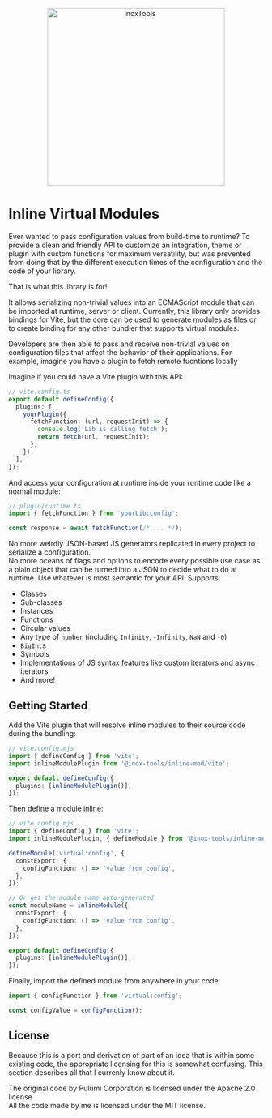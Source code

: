 <p align="center">
    <img alt="InoxTools" width="350px" src="https://github.com/Fryuni/inox-tools/blob/main/assets/shield.png?raw=true"/>
</p>

# Inline Virtual Modules

Ever wanted to pass configuration values from build-time to runtime? To provide a clean and friendly API to customize an integration, theme or plugin with custom functions for maximum versatility, but was prevented from doing that by the different execution times of the configuration and the code of your library.

That is what this library is for!

It allows serializing non-trivial values into an ECMAScript module that can be imported at runtime, server or client. Currently, this library only provides bindings for Vite, but the core can be used to generate modules as files or to create binding for any other bundler that supports virtual modules.

Developers are then able to pass and receive non-trivial values on configuration files that affect the behavior of their applications.
For example, imagine you have a plugin to fetch remote fucntions locally

Imagine if you could have a Vite plugin with this API:

```ts
// vite.config.ts
export default defineConfig({
  plugins: [
    yourPlugin({
      fetchFunction: (url, requestInit) => {
        console.log('Lib is calling fetch');
        return fetch(url, requestInit);
      },
    }),
  ],
});
```

And access your configuration at runtime inside your runtime code like a normal module:

```ts
// plugin/runtime.ts
import { fetchFunction } from 'yourLib:config';

const response = await fetchFunction(/* ... */);
```

No more weirdly JSON-based JS generators replicated in every project to serialize a configuration.  
No more oceans of flags and options to encode every possible use case as a plain object that can be turned into
a JSON to decide what to do at runtime. Use whatever is most semantic for your API. Supports:

- Classes
- Sub-classes
- Instances
- Functions
- Circular values
- Any type of `number` (including `Infinity`, `-Infinity`, `NaN` and `-0`)
- `BigInt`s
- Symbols
- Implementations of JS syntax features like custom iterators and async iterators
- And more!

## Getting Started

Add the Vite plugin that will resolve inline modules to their source code during the bundling:

```ts
// vite.config.mjs
import { defineConfig } from 'vite';
import inlineModulePlugin from '@inox-tools/inline-mod/vite';

export default defineConfig({
  plugins: [inlineModulePlugin()],
});
```

Then define a module inline:

```ts
// vite.config.mjs
import { defineConfig } from 'vite';
import inlineModulePlugin, { defineModule } from '@inox-tools/inline-mod/vite';

defineModule('virtual:config', {
  constExport: {
    configFunction: () => 'value from config',
  },
});

// Or get the module name auto-generated
const moduleName = inlineModule({
  constExport: {
    configFunction: () => 'value from config',
  },
});

export default defineConfig({
  plugins: [inlineModulePlugin()],
});
```

Finally, import the defined module from anywhere in your code:

```ts
import { configFunction } from 'virtual:config';

const configValue = configFunction();
```

## License

Because this is a port and derivation of part of an idea that is within some existing code,
the appropriate licensing for this is somewhat confusing. This section describes all that
I currenly know about it.

The original code by Pulumi Corporation is licensed under the Apache 2.0 license.  
All the code made by me is licensed under the MIT license.
